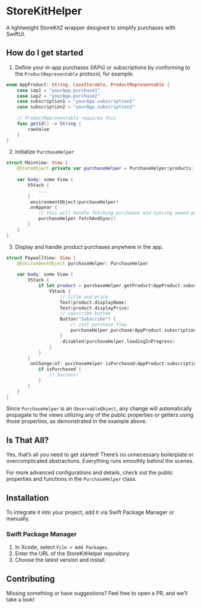 # StoreKitHelper

A lightweight StoreKit2 wrapper designed to simplify purchases with SwiftUI.

## How do I get started

1. Define your in-app purchases (IAPs) or subscriptions by conforming to the `ProductRepresentable` protocol, for example:

```swift
enum AppProduct: String, CaseIterable, ProductRepresentable {
    case iap1 = "yourApp.purchase1"
    case iap2 = "yourApp.purchase2"
    case subscription1 = "yourApp.subscription1"
    case subscription2 = "yourApp.subscription2"
    
    // ProductRepresentable requires this
    func getId() -> String {
        rawValue
    }
}
```

2. Initialize `PurchaseHelper`

```swift
struct MainView: View {
    @StateObject private var purchaseHelper = PurchaseHelper(products: AppProduct.allCases)
    
    var body: some View {
        VStack {
            ...
        }
        .environmentObject(purchaseHelper)
        .onAppear {
            // this will handle fetching purchases and syncing owned purchases
            purchaseHelper.fetchAndSync()
        }
    }
}
```

3. Display and handle product purchases anywhere in the app.

```swift
struct PaywallView: View {
    @EnvironmentObject purchaseHelper: PurchaseHelper
    
    var body: some View {
        VStack {
            if let product = purchaseHelper.getProduct(AppProduct.subscription1) {
                VStack {
                    // title and price
                    Text(product.displayName)
                    Text(product.displayPrice)
                    // subscribe button
                    Button("Subscribe") {
                        // init purchase flow
                        purchaseHelper.purchase(AppProduct.subscription1)
                    }
                    .disabled(purchaseHelper.loadingInProgress)
                }
            }
        }
        .onChange(of: purchaseHelper.isPurchased(AppProduct.subscription1)) { isPurchased in
            if isPurchased {
                // Success!
            }
        }
    }
}
```

Since `PurchaseHelper` is an `ObservableObject`, any change will automatically propagate to the views utilizing any of the public properties or getters using those properties, as demonstrated in the example above.


## Is That All?

Yes, that’s all you need to get started! There’s no unnecessary boilerplate or overcomplicated abstractions. Everything runs smoothly behind the scenes.

For more advanced configurations and details, check out the public properties and functions in the `PurchaseHelper` class.


## Installation

To integrate it into your project, add it via Swift Package Manager or manually.

### Swift Package Manager
1. In Xcode, select `File > Add Packages`.
2. Enter the URL of the StoreKitHelper repository.
3. Choose the latest version and install.


## Contributing

Missing something or have suggestions? Feel free to open a PR, and we’ll take a look!
